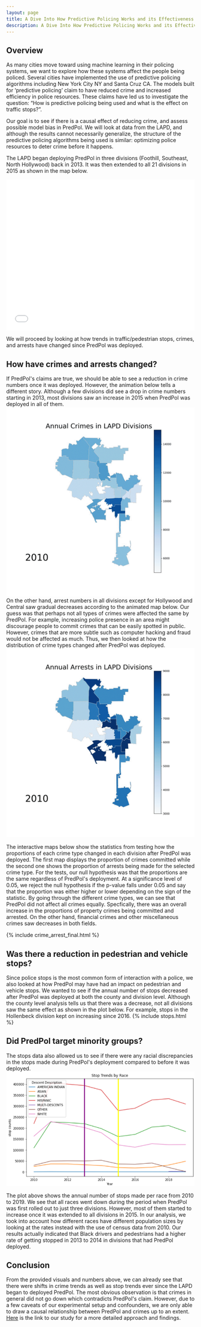 ```yaml
---
layout: page
title: A Dive Into How Predictive Policing Works and its Effectiveness
description: A Dive Into How Predictive Policing Works and its Effectiveness
---
```

## Overview
As many cities move toward using machine learning in their policing systems, we want to explore how these systems affect the people being policed. Several cities have implemented the use of predictive policing algorithms including New York City NY and Santa Cruz CA. The models built for ‘predictive policing’ claim to have reduced crime and increased efficiency in police resources. These claims have led us to  investigate the question:  “How is predictive policing being used and what is the effect on traffic stops?”. 

Our goal is to see if there is a causal effect of reducing crime, and assess possible model bias in PredPol. We will look at data from the LAPD, and although the results cannot necessarily generalize, the structure of the predictive policing algorithms being used is similar: optimizing police resources to deter crime before it happens. 

The LAPD began deploying PredPol in three divisions (Foothill, Southeast, North Hollywood) back in 2013. It was then extended to all 21 divisions in 2015 as shown in the map below.

<style>.embed-container {position: relative; padding-bottom: 80%; height: 0; max-width: 100%;} .embed-container iframe, .embed-container object, .embed-container iframe{position: absolute; top: 0; left: 0; width: 100%; height: 100%;} small{position: absolute; z-index: 40; bottom: 0; margin-bottom: -15px;}</style><div class="embed-container"><iframe width="500" height="400" frameborder="0" scrolling="no" marginheight="0" marginwidth="0" title="DSC180B_Viz_Intro" src="//ucsdonline.maps.arcgis.com/apps/Embed/index.html?webmap=2d68197739f54884b4d81f9329bb0376&extent=-118.7307,33.7142,-118.0585,34.4002&zoom=true&previewImage=false&scale=true&legend=true&disable_scroll=false&theme=light"></iframe></div>

We will proceed by looking at how trends in traffic/pedestrian stops, crimes, and arrests have changed since PredPol was deployed.

## How have crimes and arrests changed?
If PredPol's claims are true, we should be able to see a reduction in crime numbers once it was deployed. However, the animation below tells a different story. Although a few divisions did see a drop in crime numbers starting in 2013, most divisions saw an increase in 2015 when PredPol was deployed in all of them.
![Annual Crimes in LA](/assets/ezgif.com-gif-maker.gif)
On the other hand, arrest numbers in all divisions except for Hollywood and Central saw gradual decreases according to the animated map below. Our guess was that perhaps not all types of crimes were affected the same by PredPol. For example, increasing police presence in an area might discourage people to commit crimes that can be easily spotted in public. However, crimes that are more subtle such as computer hacking and fraud would not be affected as much. Thus, we then looked at how the distribution of crime types changed after PredPol was deployed.
![Annual Arrests in LA](/assets/arrests_animated.gif)

The interactive maps below show the statistics from testing how the proportions of each crime type changed in each division after PredPol was deployed. The first map displays the proportion of crimes committed while the second one shows the proportion of arrests being made for the selected crime type. For the tests, our null hypothesis was that the proportions are the same regardless of PredPol's deployment. At a significance level of 0.05, we reject the null hypothesis if the p-value falls under 0.05 and say that the proportion was either higher or lower depending on the sign of the statistic. By going through the different crime types, we can see that PredPol did not affect all crimes equally. Specfically, there was an overall increase in the proportions of property crimes being committed and arrested. On the other hand, financial crimes and other miscellaneous crimes saw decreases in both fields.

{% include crime_arrest_final.html %}

## Was there a reduction in pedestrian and vehicle stops?
Since police stops is the most common form of interaction with a police, we also looked at how PredPol may have had an impact on pedestrian and vehicle stops. We wanted to see if the annual number of stops decreased after PredPol was deployed at both the county and division level. Although the county level analysis tells us that there was a decrease, not all divisions saw the same effect as shown in the plot below. For example, stops in the Hollenbeck division kept on increasing since 2016. 
{% include stops.html %}

## Did PredPol target minority groups?
The stops data also allowed us to see if there were any racial discrepancies in the stops made during PredPol's deployment compared to before it was deployed. 
![Stop Trends by Race](/assets/stops_race.png)

The plot above shows the annual number of stops made per race from 2010 to 2019. We see that all races went down during the period when PredPol was first rolled out to just three divisions. However, most of them started to increase once it was extended to all divisions in 2015. In our analysis, we took into account how different races have different population sizes by looking at the rates instead with the use of census data from 2010. Our results actually indicated that Black drivers and pedestrians had a higher rate of getting stopped in 2013 to 2014 in divisions that had PredPol deployed. 

## Conclusion
From the provided visuals and numbers above, we can already see that there were shifts in crime trends as well as stop trends ever since the LAPD began to deployed PredPol. The most obvious observation is that crimes in general did not go down which contradicts PredPol's claim. However, due to a few caveats of our experimental setup and confounders, we are only able to draw a causal relationship between PredPol and crimes up to an extent. <a href="https://chuanyuanyeh.github.io/predpol_study/assets/Final Report.pdf" target="_blank">Here</a> is the link to our study for a more detailed approach and findings.
